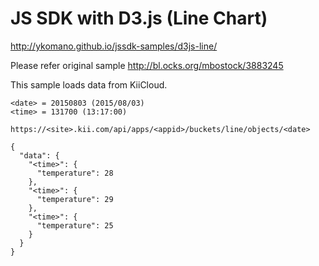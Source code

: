 # JS SDK with D3.js (Line Chart)

http://ykomano.github.io/jssdk-samples/d3js-line/

Please refer original sample http://bl.ocks.org/mbostock/3883245

This sample loads data from KiiCloud.

```
<date> = 20150803 (2015/08/03)
<time> = 131700 (13:17:00)

https://<site>.kii.com/api/apps/<appid>/buckets/line/objects/<date>

{
  "data": {
    "<time>": {
      "temperature": 28
    },
    "<time>": {
      "temperature": 29
    },
    "<time>": {
      "temperature": 25
    }
  }
}
```
